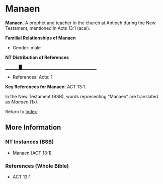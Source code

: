 # Manaen
**Manaen**. 
A prophet and teacher in the church at Antioch during the New Testament, mentioned in Acts 13:1 (acai). 




**Familial Relationships of Manaen**


* Gender: male


**NT Distribution of References**

▁▁▁▁█▁▁▁▁▁▁▁▁▁▁▁▁▁▁▁▁▁▁▁▁▁▁
* References: Acts: 1



**Key References for Manaen**: 
ACT 13:1. 




In the New Testament (BSB), words representing “Manaen” are translated as 
*Manaen* (1x). 


Return to [Index](00-Index.md)

## More Information

### NT Instances (BSB)

* Manaen (ACT 13:1)



### References (Whole Bible)

* ACT 13:1



